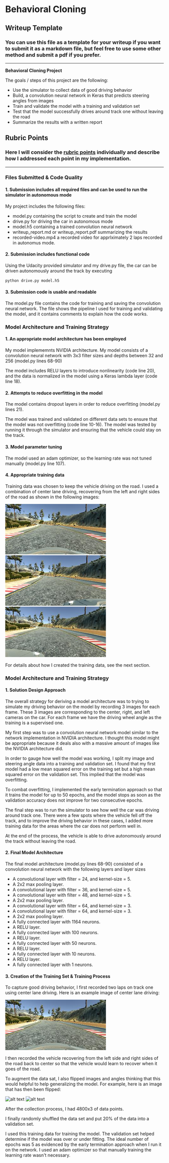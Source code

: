 # **Behavioral Cloning** 

## Writeup Template

### You can use this file as a template for your writeup if you want to submit it as a markdown file, but feel free to use some other method and submit a pdf if you prefer.

---

**Behavioral Cloning Project**

The goals / steps of this project are the following:
* Use the simulator to collect data of good driving behavior
* Build, a convolution neural network in Keras that predicts steering angles from images
* Train and validate the model with a training and validation set
* Test that the model successfully drives around track one without leaving the road
* Summarize the results with a written report


[//]: # (Image References)

[image1]: ./examples/placeholder.png "Model Visualization"
[image2]: ./examples/placeholder.png "Grayscaling"
[image-center]: ./IMG/center_2018_11_30_18_29_51_073.jpg "Center Image"
[image-left]: ./IMG/left_2018_11_30_18_29_51_073.jpg "Left Image"
[image-right]: ./IMG/right_2018_11_30_18_29_51_073.jpg "Right Image"
[image6]: ./examples/placeholder_small.png "Normal Image"
[image7]: ./examples/placeholder_small.png "Flipped Image"

## Rubric Points
### Here I will consider the [rubric points](https://review.udacity.com/#!/rubrics/432/view) individually and describe how I addressed each point in my implementation.  

---
### Files Submitted & Code Quality

#### 1. Submission includes all required files and can be used to run the simulator in autonomous mode

My project includes the following files:
* model.py containing the script to create and train the model
* drive.py for driving the car in autonomous mode
* model.h5 containing a trained convolution neural network 
* writeup_report.md or writeup_report.pdf summarizing the results
* recorded-video.mp4 a recorded video for apprlximately 2 laps recorded in autonomus mode.

#### 2. Submission includes functional code
Using the Udacity provided simulator and my drive.py file, the car can be driven autonomously around the track by executing 
```sh
python drive.py model.h5
```

#### 3. Submission code is usable and readable

The model.py file contains the code for training and saving the convolution neural network. The file shows the pipeline I used for training and validating the model, and it contains comments to explain how the code works.

### Model Architecture and Training Strategy

#### 1. An appropriate model architecture has been employed

My model implememnts NVIDIA architecture.
My model consists of a convolution neural network with 3x3 filter sizes and depths between 32 and 256 (model.py lines 68-90) 

The model includes RELU layers to introduce nonlinearity (code line 20), and the data is normalized in the model using a Keras lambda layer (code line 18). 

#### 2. Attempts to reduce overfitting in the model

The model contains dropout layers in order to reduce overfitting (model.py lines 21). 

The model was trained and validated on different data sets to ensure that the model was not overfitting (code line 10-16). The model was tested by running it through the simulator and ensuring that the vehicle could stay on the track.

#### 3. Model parameter tuning

The model used an adam optimizer, so the learning rate was not tuned manually (model.py line 107).

#### 4. Appropriate training data

Training data was chosen to keep the vehicle driving on the road. I used a combination of center lane driving, recovering from the left and right sides of the road as shown in the following images:

![alt text][image-center]
![alt text][image-left]
![alt text][image-right]


For details about how I created the training data, see the next section. 

### Model Architecture and Training Strategy

#### 1. Solution Design Approach

The overall strategy for deriving a model architecture was to trying to simulate my driving behavior on the model by recording 3 images for each frame. These 3 images are corresponding to the center, right, and left cameras on the car.
For each frame we have the driving wheel angle as the training is a supervised one.

My first step was to use a convolution neural network model similar to the network implementation in NVIDIA architecture. I thought this model might be appropriate because it deals also with a massive amount of images like the NVIDIA architecture did.

In order to gauge how well the model was working, I split my image and steering angle data into a training and validation set. I found that my first model had a low mean squared error on the training set but a high mean squared error on the validation set. This implied that the model was overfitting.

To combat overfitting, I implemented the early termination approach so that it trains the model for up to 50 epochs, and the model stops as soon as the validation accuracy does not improve for two consecutive epochs.

The final step was to run the simulator to see how well the car was driving around track one. There were a few spots where the vehicle fell off the track, and to improve the driving behavior in these cases, I added more training data for the areas where the car does not perform well in.

At the end of the process, the vehicle is able to drive autonomously around the track without leaving the road.

#### 2. Final Model Architecture

The final model architecture (model.py lines 68-90) consisted of a convolution neural network with the following layers and layer sizes  
 * A convolutional layer with filter = 24, and kernel-size = 5.
 * A 2x2 max pooling layer.
 * A convolutional layer with filter = 36, and kernel-size = 5.
 * A convolutional layer with filter = 48, and kernel-size = 5.
 * A 2x2 max pooling layer.
 * A convolutional layer with filter = 64, and kernel-size = 3.
 * A convolutional layer with filter = 64, and kernel-size = 3.
 * A 2x2 max pooling layer.
 * A fully connected layer with 1164 neurons.
 * A RELU layer.
 * A fully connected layer with 100 neurons.
 * A RELU layer.
 * A fully connected layer with 50 neurons.
 * A RELU layer.
 * A fully connected layer with 10 neurons.
 * A RELU layer.
 * A fully connected layer with 1 neurons.

#### 3. Creation of the Training Set & Training Process

To capture good driving behavior, I first recorded two laps on track one using center lane driving. Here is an example image of center lane driving:

![alt text][image-center]

I then recorded the vehicle recovering from the left side and right sides of the road back to center so that the vehicle would learn to recover when it goes of the road.

To augment the data sat, I also flipped images and angles thinking that this would helpful to help generalizing the model. For example, here is an image that has then been flipped:

![alt text][image6]
![alt text][image7]


After the collection process, I had 4800x3 of data points.

I finally randomly shuffled the data set and put 20% of the data into a validation set. 

I used this training data for training the model. The validation set helped determine if the model was over or under fitting. The ideal number of epochs was 5 as evidenced by the early termination approach when I run it on the network. I used an adam optimizer so that manually training the learning rate wasn't necessary.
